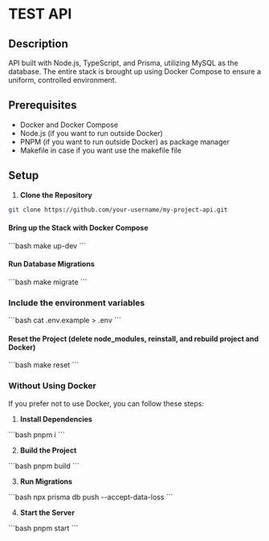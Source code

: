 # TEST API

## Description

API built with Node.js, TypeScript, and Prisma, utilizing MySQL as the database. The entire stack is brought up using Docker Compose to ensure a uniform, controlled environment.

## Prerequisites

- Docker and Docker Compose
- Node.js (if you want to run outside Docker)
- PNPM (if you want to run outside Docker) as package manager
- Makefile in case if you want use the makefile file

## Setup

1. **Clone the Repository**

```bash
git clone https://github.com/your-username/my-project-api.git
```

#### Bring up the Stack with Docker Compose

\`\`\`bash
make up-dev
\`\`\`

#### Run Database Migrations

\`\`\`bash
make migrate
\`\`\`

### Include the environment variables

\`\`\`bash
cat .env.example > .env
\`\`\`

#### Reset the Project (delete node_modules, reinstall, and rebuild project and Docker)

\`\`\`bash
make reset
\`\`\`

### Without Using Docker

If you prefer not to use Docker, you can follow these steps:

1. **Install Dependencies**

\`\`\`bash
pnpm i
\`\`\`

2. **Build the Project**

\`\`\`bash
pnpm build
\`\`\`

3. **Run Migrations**

\`\`\`bash
npx prisma db push --accept-data-loss
\`\`\`

4. **Start the Server**

\`\`\`bash
pnpm start
\`\`\`

